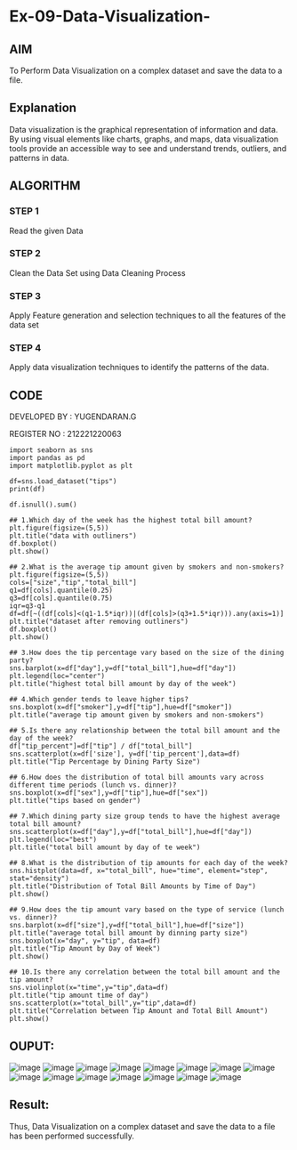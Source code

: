 # Ex-09-Data-Visualization-


## AIM
To Perform Data Visualization on a complex dataset and save the data to a file. 

## Explanation
Data visualization is the graphical representation of information and data. By using visual elements like charts, graphs, and maps, data visualization tools provide an accessible way to see and understand trends, outliers, and patterns in data.

## ALGORITHM
### STEP 1
Read the given Data
### STEP 2
Clean the Data Set using Data Cleaning Process
### STEP 3
Apply Feature generation and selection techniques to all the features of the data set
### STEP 4
Apply data visualization techniques to identify the patterns of the data.


## CODE
DEVELOPED BY : YUGENDARAN.G

REGISTER NO : 212221220063
```
import seaborn as sns
import pandas as pd
import matplotlib.pyplot as plt

df=sns.load_dataset("tips")
print(df)

df.isnull().sum()

## 1.Which day of the week has the highest total bill amount?
plt.figure(figsize=(5,5))
plt.title("data with outliners")
df.boxplot()
plt.show()

## 2.What is the average tip amount given by smokers and non-smokers?
plt.figure(figsize=(5,5))
cols=["size","tip","total_bill"]
q1=df[cols].quantile(0.25)
q3=df[cols].quantile(0.75)
iqr=q3-q1
df=df[~((df[cols]<(q1-1.5*iqr))|(df[cols]>(q3+1.5*iqr))).any(axis=1)]
plt.title("dataset after removing outliners")
df.boxplot()
plt.show()

## 3.How does the tip percentage vary based on the size of the dining party?
sns.barplot(x=df["day"],y=df["total_bill"],hue=df["day"])
plt.legend(loc="center")
plt.title("highest total bill amount by day of the week")

## 4.Which gender tends to leave higher tips?
sns.boxplot(x=df["smoker"],y=df["tip"],hue=df["smoker"])
plt.title("average tip amount given by smokers and non-smokers")

## 5.Is there any relationship between the total bill amount and the day of the week?
df["tip_percent"]=df["tip"] / df["total_bill"]
sns.scatterplot(x=df['size'], y=df['tip_percent'],data=df)
plt.title("Tip Percentage by Dining Party Size")

## 6.How does the distribution of total bill amounts vary across different time periods (lunch vs. dinner)?
sns.boxplot(x=df["sex"],y=df["tip"],hue=df["sex"])
plt.title("tips based on gender")

## 7.Which dining party size group tends to have the highest average total bill amount?
sns.scatterplot(x=df["day"],y=df["total_bill"],hue=df["day"])
plt.legend(loc="best")
plt.title("total bill amount by day of te week")

## 8.What is the distribution of tip amounts for each day of the week?
sns.histplot(data=df, x="total_bill", hue="time", element="step", stat="density")
plt.title("Distribution of Total Bill Amounts by Time of Day")
plt.show()

## 9.How does the tip amount vary based on the type of service (lunch vs. dinner)?
sns.barplot(x=df["size"],y=df["total_bill"],hue=df["size"])
plt.title("average total bill amount by dinning party size")
sns.boxplot(x="day", y="tip", data=df)
plt.title("Tip Amount by Day of Week")
plt.show()

## 10.Is there any correlation between the total bill amount and the tip amount?
sns.violinplot(x="time",y="tip",data=df)
plt.title("tip amount time of day")
sns.scatterplot(x="total_bill",y="tip",data=df)
plt.title("Correlation between Tip Amount and Total Bill Amount")
plt.show()
```

## OUPUT:

![image](https://github.com/Yugendaran/ODD2023-Datascience-Ex-09/assets/128135616/74aa0488-c4a2-4460-824d-7871152b27d6)
![image](https://github.com/Yugendaran/ODD2023-Datascience-Ex-09/assets/128135616/0c1724b2-aa7f-462e-88bc-bde1991d7215)
![image](https://github.com/Yugendaran/ODD2023-Datascience-Ex-09/assets/128135616/04a0cecf-3516-4fd0-9bb8-e0e6480c72e8)
![image](https://github.com/Yugendaran/ODD2023-Datascience-Ex-09/assets/128135616/53b1c53b-d0d5-443c-b9a7-6d050e245da6)
![image](https://github.com/Yugendaran/ODD2023-Datascience-Ex-09/assets/128135616/bd89098f-28f0-47ce-abd1-abc0273f7a21)
![image](https://github.com/Yugendaran/ODD2023-Datascience-Ex-09/assets/128135616/34e8bcc1-0676-4d10-9333-3d5da56c5fc9)
![image](https://github.com/Yugendaran/ODD2023-Datascience-Ex-09/assets/128135616/50b118e0-c3a8-4397-8733-c87136d95d0f)
![image](https://github.com/Yugendaran/ODD2023-Datascience-Ex-09/assets/128135616/a0740b65-63e4-4a2b-acf7-eafba79f597e)
![image](https://github.com/Yugendaran/ODD2023-Datascience-Ex-09/assets/128135616/f7c330c9-dc0e-4cf0-ad0f-4c67465552ef)
![image](https://github.com/Yugendaran/ODD2023-Datascience-Ex-09/assets/128135616/58994992-5bfe-4ffd-89d1-0ba79dc8434b)
![image](https://github.com/Yugendaran/ODD2023-Datascience-Ex-09/assets/128135616/be5429cc-1b02-41d7-8531-ccc369d5a4ca)
![image](https://github.com/Yugendaran/ODD2023-Datascience-Ex-09/assets/128135616/4eb55bea-cd59-4c4a-a15e-0ff09f7e306f)
![image](https://github.com/Yugendaran/ODD2023-Datascience-Ex-09/assets/128135616/d4b36e6f-35bf-46c2-998d-3dbbd860c723)
![image](https://github.com/Yugendaran/ODD2023-Datascience-Ex-09/assets/128135616/98749810-1709-427e-acb8-d5b83795c6ee)
![image](https://github.com/Yugendaran/ODD2023-Datascience-Ex-09/assets/128135616/8d150be7-5abb-4749-a404-8bb8afee30e7)


## Result:
Thus, Data Visualization on a complex dataset and save the data to a file has been performed successfully.


